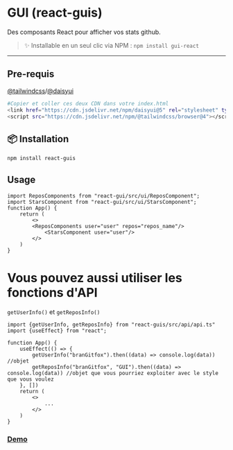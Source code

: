 # GUI (react-guis)

Des composants React pour afficher vos stats github.

> ✨ Installable en un seul clic via NPM : `npm install gui-react`

---
## Pre-requis
[@tailwindcss](https://tailwindcss.com/)/[@daisyui](https://daisyui.com/)
```bash
#Copier et coller ces deux CDN dans votre index.html
<link href="https://cdn.jsdelivr.net/npm/daisyui@5" rel="stylesheet" type="text/css" />
<script src="https://cdn.jsdelivr.net/npm/@tailwindcss/browser@4"></script>

```
## 📦 Installation

```bash
npm install react-guis
```
## Usage

```tsx
import ReposComponents from "react-gui/src/ui/ReposComponent";
import StarsComponent from "react-gui/src/ui/StarsComponent";
function App() {
    return (
        <>
        <ReposComponents user="user" repos="repos_name"/>
            <StarsComponent user="user"/>
        </>
    )
}
```
# Vous pouvez aussi utiliser les fonctions d'API 
`getUserInfo()` et `getReposInfo()`

```tsx
import {getUserInfo, getReposInfo} from "react-guis/src/api/api.ts"
import {useEffect} from "react";

function App() {
    useEffect(() => {
        getUserInfo("branGitfox").then((data) => console.log(data)) //objet
        getReposInfo("branGitfox", "GUI").then((data) => console.log(data)) //objet que vous pourriez exploiter avec le style que vous voulez
    }, [])
    return (
        <>
            ...
        </>
    )
}
```
### [Demo](https://gui-smoky.vercel.app/)
